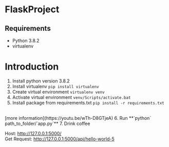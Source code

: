 # FlaskProject

## Requirements
- Python 3.8.2
- virtualenv

# Introduction
1. Install python version 3.8.2
2. Install virtualenv           `pip install virtualenv` 
3. Create virtual environment    `virtualenv venv`
4. Activate virtual environment  `venv/Scripts/activate.bat`
5. Install package from requirements.txt `pip install -r requirements.txt`
<br/>
[more information](https://youtu.be/wTh-D8GTjeA)
6. Run **`python` path_to_folder/`app.py`**
7. Drink coffee

Host: http://127.0.0.1:5000/ 
<br/>
Get Request: http://127.0.0.1:5000/api/hello-world-5